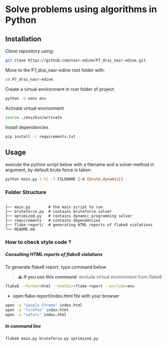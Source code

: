 # Solve problems using algorithms in Python

## Installation

Clone repository using:
```bash
git clone https://github.com/nasr-edine/P7_drai_nasr-edine.git
```
Move to the P7_drai_nasr-edine root folder with:
```bash
cd P7_drai_nasr-edine
```
Create a virtual environment in root folder of project 
```bash
python -m venv env
```
Activate virtual environment
```bash
source ./env/bin/activate
```
Install dependencies
```bash
pip install -r requirements.txt
```
## Usage

execute the python script below with a filename and a solver method in argument, by default brute force is taken:
```bash
python main.py [-h] -f FILENAME [-m {brute,dynamic}]
```

### Folder Structure

    .
    ├── main.py        # the main script to run 
    ├── bruteforce.py  # contains bruteforce solver 
    ├── optimized.py   # contains dynamic programming solver
    ├── requirements   # contains dependencies
    ├── flake-report/  # generating HTML reports of flake8 violations  
    └── README.md

### How to check style code ?

##### Consulting HTML reports of flake8 violations

To generate flake8 report, type command below
> :warning: **If you use this command**: exclude virtual environment from flake8

```bash
flake8 --format=html --htmldir=flake-report --exclude=env
```


* open flake-report/index.html file with your browser
```bash
open -a "Google Chrome" index.html
open -a "firefox" index.html
open -a "safari" index.html
```
##### In command line
```bash 
flake8 main.py bruteforce.py optimized.py